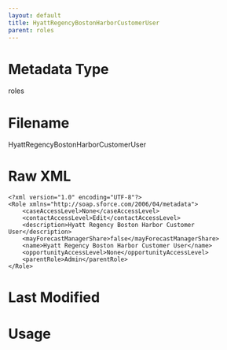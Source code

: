 ```yaml
---
layout: default
title: HyattRegencyBostonHarborCustomerUser
parent: roles
---
```

# Metadata Type
roles


# Filename 
HyattRegencyBostonHarborCustomerUser


# Raw XML
```
<?xml version="1.0" encoding="UTF-8"?>
<Role xmlns="http://soap.sforce.com/2006/04/metadata">
    <caseAccessLevel>None</caseAccessLevel>
    <contactAccessLevel>Edit</contactAccessLevel>
    <description>Hyatt Regency Boston Harbor Customer User</description>
    <mayForecastManagerShare>false</mayForecastManagerShare>
    <name>Hyatt Regency Boston Harbor Customer User</name>
    <opportunityAccessLevel>None</opportunityAccessLevel>
    <parentRole>Admin</parentRole>
</Role>
```


# Last Modified


# Usage
